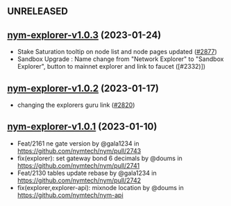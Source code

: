 ## UNRELEASED

## [nym-explorer-v1.0.3](https://github.com/nymtech/nym/tree/nym-explorer-v1.0.3) (2023-01-24)

- Stake Saturation tooltip on node list and node pages updated ([#2877])
- Sandbox Upgrade : Name change from "Network Explorer" to "Sandbox Explorer", button to mainnet explorer and link to faucet ([#2332)])

[#2877]: https://github.com/nymtech/nym/issues/2877
[#2332]: https://github.com/nymtech/nym/issues/2332

## [nym-explorer-v1.0.2](https://github.com/nymtech/nym/tree/nym-explorer-v1.0.2) (2023-01-17)

- changing the explorers guru link ([#2820]) 

[#2820]: https://github.com/nymtech/nym/pull/2820

## [nym-explorer-v1.0.1](https://github.com/nymtech/nym/tree/nym-explorer-v1.0.1) (2023-01-10)

- Feat/2161 ne gate version by @gala1234 in https://github.com/nymtech/nym/pull/2743
- fix(explorer): set gateway bond 6 decimals by @doums in https://github.com/nymtech/nym/pull/2741
- Feat/2130 tables update rebase by @gala1234 in https://github.com/nymtech/nym/pull/2742
- fix(explorer,explorer-api): mixnode location by @doums in https://github.com/nymtech/nym-api
